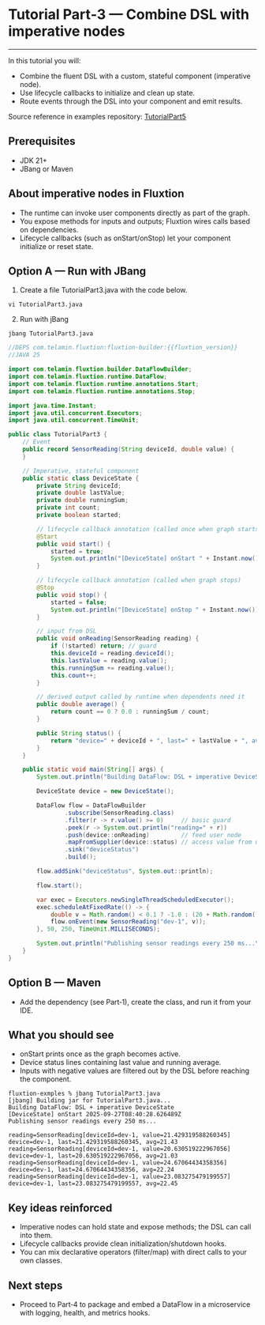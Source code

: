# Tutorial Part‑3 — Combine DSL with imperative nodes
---

In this tutorial you will:

- Combine the fluent DSL with a custom, stateful component (imperative node).
- Use lifecycle callbacks to initialize and clean up state.
- Route events through the DSL into your component and emit results.

Source reference in examples repository: [TutorialPart5]({{fluxtion_example_src}}/getting-started/src/main/java/com/telamin/fluxtion/example/tutorial/TutorialPart4.java)

## Prerequisites

- JDK 21+
- JBang or Maven

## About imperative nodes in Fluxtion

- The runtime can invoke user components directly as part of the graph.
- You expose methods for inputs and outputs; Fluxtion wires calls based on dependencies.
- Lifecycle callbacks (such as onStart/onStop) let your component initialize or reset state.

## Option A — Run with JBang

1) Create a file TutorialPart3.java with the code below.

```console
vi TutorialPart3.java
```
2. Run with jBang

```console 
jbang TutorialPart3.java 
```

```java
//DEPS com.telamin.fluxtion:fluxtion-builder:{{fluxtion_version}}
//JAVA 25

import com.telamin.fluxtion.builder.DataFlowBuilder;
import com.telamin.fluxtion.runtime.DataFlow;
import com.telamin.fluxtion.runtime.annotations.Start;
import com.telamin.fluxtion.runtime.annotations.Stop;

import java.time.Instant;
import java.util.concurrent.Executors;
import java.util.concurrent.TimeUnit;

public class TutorialPart3 {
    // Event
    public record SensorReading(String deviceId, double value) {
    }

    // Imperative, stateful component
    public static class DeviceState {
        private String deviceId;
        private double lastValue;
        private double runningSum;
        private int count;
        private boolean started;

        // lifecycle callback annotation (called once when graph starts)
        @Start
        public void start() {
            started = true;
            System.out.println("[DeviceState] onStart " + Instant.now());
        }

        // lifecycle callback annotation (called when graph stops)
        @Stop
        public void stop() {
            started = false;
            System.out.println("[DeviceState] onStop " + Instant.now());
        }

        // input from DSL
        public void onReading(SensorReading reading) {
            if (!started) return; // guard
            this.deviceId = reading.deviceId();
            this.lastValue = reading.value();
            this.runningSum += reading.value();
            this.count++;
        }

        // derived output called by runtime when dependents need it
        public double average() {
            return count == 0 ? 0.0 : runningSum / count;
        }

        public String status() {
            return "device=" + deviceId + ", last=" + lastValue + ", avg=" + Math.round(average() * 100.0) / 100.0;
        }
    }

    public static void main(String[] args) {
        System.out.println("Building DataFlow: DSL + imperative DeviceState");

        DeviceState device = new DeviceState();

        DataFlow flow = DataFlowBuilder
                .subscribe(SensorReading.class)
                .filter(r -> r.value() >= 0)     // basic guard
                .peek(r -> System.out.println("reading=" + r))
                .push(device::onReading)         // feed user node
                .mapFromSupplier(device::status) // access value from user node
                .sink("deviceStatus")
                .build();

        flow.addSink("deviceStatus", System.out::println);

        flow.start();

        var exec = Executors.newSingleThreadScheduledExecutor();
        exec.scheduleAtFixedRate(() -> {
            double v = Math.random() < 0.1 ? -1.0 : (20 + Math.random() * 5); // sometimes filtered
            flow.onEvent(new SensorReading("dev-1", v));
        }, 50, 250, TimeUnit.MILLISECONDS);

        System.out.println("Publishing sensor readings every 250 ms...\n");
    }
}
```

## Option B — Maven

- Add the dependency (see Part‑1), create the class, and run it from your IDE.

## What you should see

- onStart prints once as the graph becomes active.
- Device status lines containing last value and running average.
- Inputs with negative values are filtered out by the DSL before reaching the component.

```console
fluxtion-exmples % jbang TutorialPart3.java 
[jbang] Building jar for TutorialPart3.java...
Building DataFlow: DSL + imperative DeviceState
[DeviceState] onStart 2025-09-27T08:40:28.626489Z
Publishing sensor readings every 250 ms...

reading=SensorReading[deviceId=dev-1, value=21.429319588260345]
device=dev-1, last=21.429319588260345, avg=21.43
reading=SensorReading[deviceId=dev-1, value=20.630519222967056]
device=dev-1, last=20.630519222967056, avg=21.03
reading=SensorReading[deviceId=dev-1, value=24.67064434358356]
device=dev-1, last=24.67064434358356, avg=22.24
reading=SensorReading[deviceId=dev-1, value=23.083275479199557]
device=dev-1, last=23.083275479199557, avg=22.45
```

## Key ideas reinforced

- Imperative nodes can hold state and expose methods; the DSL can call into them.
- Lifecycle callbacks provide clean initialization/shutdown hooks.
- You can mix declarative operators (filter/map) with direct calls to your own classes.

## Next steps

- Proceed to Part‑4 to package and embed a DataFlow in a microservice with logging, health, and metrics hooks.